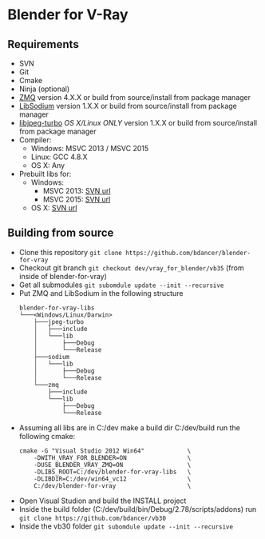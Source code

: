 Blender for V-Ray
=================

Requirements
------------
 - SVN
 - Git
 - Cmake
 - Ninja (optional)
 - [ZMQ](http://zeromq.org/) version 4.X.X or build from source/install from package manager
 - [LibSodium](https://download.libsodium.org/) version 1.X.X or build from source/install from package manager
 - [libjpeg-turbo](http://libjpeg-turbo.virtualgl.org/) *OS X/Linux ONLY* version 1.X.X or build from source/install from package manager
 - Compiler:
   - Windows: MSVC 2013 / MSVC 2015
   - Linux: GCC 4.8.X
   - OS X: Any
 - Prebuilt libs for:
   - Windows:
     - MSVC 2013: [SVN url](https://svn.blender.org/svnroot/bf-blender/trunk/lib/win64_vc12)
     - MSVC 2015: [SVN url](https://svn.blender.org/svnroot/bf-blender/trunk/lib/win64_vc14)
   - OS X: [SVN url](https://svn.blender.org/svnroot/bf-blender/trunk/lib/darwin-9.x.universal)


Building from source
--------------------
 - Clone this repository ```git clone https://github.com/bdancer/blender-for-vray```
 - Checkout git branch ```git checkout dev/vray_for_blender/vb35``` (from inside of blender-for-vray)
 - Get all submodules ```git subomdule update --init --recursive```
 - Put ZMQ and LibSodium in the following structure
    ```
    blender-for-vray-libs
    └───<Windows/Linux/Darwin>
        ├───jpeg-turbo
        │   ├───include
        │   └───lib
        │       ├───Debug
        │       └───Release
        ├───sodium
        │   └───lib
        │       ├───Debug
        │       └───Release
        └───zmq
            ├───include
            └───lib
                ├───Debug
                └───Release
    ```
 - Assuming all libs are in C:/dev make a build dir C:/dev/build run the following cmake:
    ```
    cmake -G "Visual Studio 2012 Win64"            \
        -DWITH_VRAY_FOR_BLENDER=ON                 \
        -DUSE_BLENDER_VRAY_ZMQ=ON                  \
        -DLIBS_ROOT=C:/dev/blender-for-vray-libs   \
        -DLIBDIR=C:/dev/win64_vc12                 \
        C:/dev/blender-for-vray                    \
    ```
 - Open Visual Studion and build the INSTALL project
 - Inside the build folder (C:/dev/build/bin/Debug/2.78/scripts/addons) run ```git clone https://github.com/bdancer/vb30```
 - Inside the vb30 folder ```git subomdule update --init --recursive```
